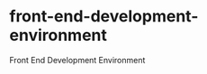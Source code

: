 front-end-development-environment
=================================

Front End Development Environment
